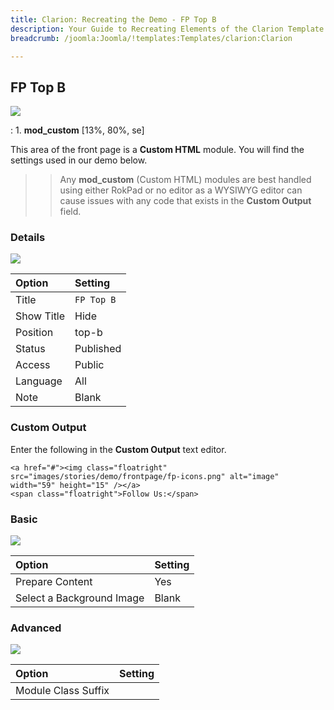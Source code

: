 ```yaml
---
title: Clarion: Recreating the Demo - FP Top B
description: Your Guide to Recreating Elements of the Clarion Template for Joomla
breadcrumb: /joomla:Joomla/!templates:Templates/clarion:Clarion

---
```


FP Top B
-----
![][demo]

:   1. **mod_custom** [13%, 80%, se]

This area of the front page is a **Custom HTML** module. You will find the settings used in our demo below.

>> Any **mod_custom** (Custom HTML) modules are best handled using either RokPad or no editor as a WYSIWYG editor can cause issues with any code that exists in the **Custom Output** field.

### Details
![][demo2]

| Option     | Setting    |  
| :--------- | :--------- |  
| Title      | `FP Top B` |  
| Show Title | Hide       |  
| Position   | top-b      |  
| Status     | Published  |  
| Access     | Public     |  
| Language   | All        |  
| Note       | Blank      |  

### Custom Output
Enter the following in the **Custom Output** text editor.

~~~
<a href="#"><img class="floatright" src="images/stories/demo/frontpage/fp-icons.png" alt="image" width="59" height="15" /></a>
<span class="floatright">Follow Us:</span>
~~~

### Basic
![][demo3]

| Option                    | Setting |  
| :------------------------ | :------ |  
| Prepare Content           | Yes     |  
| Select a Background Image | Blank   |

### Advanced
![][demo4]

| Option              | Setting |  
| :------------------ | :------ |  
| Module Class Suffix |         |  

[demo]: assets/clarion2.jpeg
[demo2]: assets/top_1.jpeg
[demo3]: assets/top_2.jpeg
[demo4]: assets/top_3.jpeg